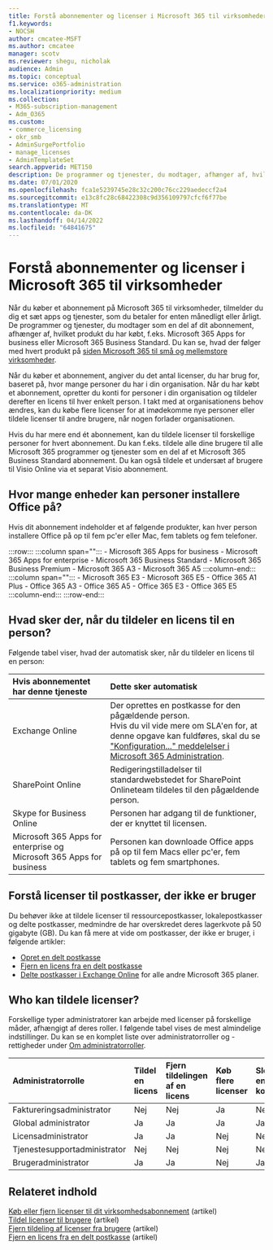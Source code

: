 ```yaml
---
title: Forstå abonnementer og licenser i Microsoft 365 til virksomheder
f1.keywords:
- NOCSH
author: cmcatee-MSFT
ms.author: cmcatee
manager: scotv
ms.reviewer: shegu, nicholak
audience: Admin
ms.topic: conceptual
ms.service: o365-administration
ms.localizationpriority: medium
ms.collection:
- M365-subscription-management
- Adm_O365
ms.custom:
- commerce_licensing
- okr_smb
- AdminSurgePortfolio
- manage_licenses
- AdminTemplateSet
search.appverid: MET150
description: De programmer og tjenester, du modtager, afhænger af, hvilke Microsoft 365 produkt du har købt, f.eks. Microsoft 365 Apps for business.
ms.date: 07/01/2020
ms.openlocfilehash: fca1e5239745e28c32c200c76cc229aedeccf2a4
ms.sourcegitcommit: e13c8fc28c68422308c9d356109797cfcf6f77be
ms.translationtype: MT
ms.contentlocale: da-DK
ms.lasthandoff: 04/14/2022
ms.locfileid: "64841675"
---
```

# <a name="understand-subscriptions-and-licenses-in-microsoft-365-for-business"></a>Forstå abonnementer og licenser i Microsoft 365 til virksomheder

Når du køber et abonnement på Microsoft 365 til virksomheder, tilmelder du dig et sæt apps og tjenester, som du betaler for enten månedligt eller årligt. De programmer og tjenester, du modtager som en del af dit abonnement, afhænger af, hvilket produkt du har købt, f.eks. Microsoft 365 Apps for business eller Microsoft 365 Business Standard. Du kan se, hvad der følger med hvert produkt på [siden Microsoft 365 til små og mellemstore virksomheder](https://products.office.com/compare-all-microsoft-office-products?&activetab=tab:primaryr1).

Når du køber et abonnement, angiver du det antal licenser, du har brug for, baseret på, hvor mange personer du har i din organisation. Når du har købt et abonnement, opretter du konti for personer i din organisation og tildeler derefter en licens til hver enkelt person. I takt med at organisationens behov ændres, kan du købe flere licenser for at imødekomme nye personer eller tildele licenser til andre brugere, når nogen forlader organisationen.

Hvis du har mere end ét abonnement, kan du tildele licenser til forskellige personer for hvert abonnement. Du kan f.eks. tildele alle dine brugere til alle Microsoft 365 programmer og tjenester som en del af et Microsoft 365 Business Standard abonnement. Du kan også tildele et undersæt af brugere til Visio Online via et separat Visio abonnement.

## <a name="how-many-devices-can-people-install-office-on"></a>Hvor mange enheder kan personer installere Office på?

Hvis dit abonnement indeholder et af følgende produkter, kan hver person installere Office på op til fem pc'er eller Mac, fem tablets og fem telefoner.

:::row:::
   :::column span="":::
        - Microsoft 365 Apps for business - Microsoft 365 Apps for enterprise - Microsoft 365 Business Standard - Microsoft 365 Business Premium - Microsoft 365 A3 - Microsoft 365 A5
   :::column-end:::
   :::column span="":::
        - Microsoft 365 E3 - Microsoft 365 E5 - Office 365 A1 Plus - Office 365 A3 - Office 365 A5 - Office 365 E3 - Office 365 E5
   :::column-end:::
:::row-end:::

## <a name="what-happens-when-you-assign-a-license-to-someone"></a>Hvad sker der, når du tildeler en licens til en person?

Følgende tabel viser, hvad der automatisk sker, når du tildeler en licens til en person:
  
|Hvis abonnementet har denne tjeneste|Dette sker automatisk|
|:-----|:-----|
|Exchange Online|Der oprettes en postkasse for den pågældende person. <br/> Hvis du vil vide mere om SLA'en for, at denne opgave kan fuldføres, skal du se ["Konfiguration..." meddelelser i Microsoft 365 Administration](https://support.microsoft.com/help/2635238/setting-up-messages-in-the-office-365-admin-center). |
|SharePoint Online|Redigeringstilladelser til standardwebstedet for SharePoint Onlineteam tildeles til den pågældende person.|
|Skype for Business Online|Personen har adgang til de funktioner, der er knyttet til licensen.|
|Microsoft 365 Apps for enterprise og Microsoft 365 Apps for business|Personen kan downloade Office apps på op til fem Macs eller pc'er, fem tablets og fem smartphones.|

## <a name="understand-licenses-for-non-user-mailboxes"></a>Forstå licenser til postkasser, der ikke er bruger

Du behøver ikke at tildele licenser til ressourcepostkasser, lokalepostkasser og delte postkasser, medmindre de har overskredet deres lagerkvote på 50 gigabyte (GB). Du kan få mere at vide om postkasser, der ikke er bruger, i følgende artikler:
  
- [Opret en delt postkasse](../../admin/email/create-a-shared-mailbox.md)
- [Fjern en licens fra en delt postkasse](../../admin/email/remove-license-from-shared-mailbox.md)
- [Delte postkasser i Exchange Online](/exchange/collaboration-exo/shared-mailboxes) for alle andre Microsoft 365 planer.

## <a name="who-can-assign-licenses"></a>Who kan tildele licenser?

Forskellige typer administratorer kan arbejde med licenser på forskellige måder, afhængigt af deres roller. I følgende tabel vises de mest almindelige indstillinger. Du kan se en komplet liste over administratorroller og -rettigheder under [Om administratorroller](../../admin/add-users/about-admin-roles.md).
  
|Administratorrolle|Tildel en licens|Fjern tildelingen af en licens|Køb flere licenser|Slet en konto|
|:-----|:-----|:-----|:-----|:-----|
|Faktureringsadministrator|Nej|Nej|Ja|Nej|
|Global administrator|Ja|Ja|Ja|Ja|
|Licensadministrator|Ja|Ja|Nej|Nej|
|Tjenestesupportadministrator|Nej|Nej|Nej|Nej|
|Brugeradministrator|Ja|Ja|Nej|Ja|

## <a name="related-content"></a>Relateret indhold

[Køb eller fjern licenser til dit virksomhedsabonnement](buy-licenses.md) (artikel)\
[Tildel licenser til brugere](../../admin/manage/assign-licenses-to-users.md) (artikel)\
[Fjern tildeling af licenser fra brugere](../../admin/manage/remove-licenses-from-users.md) (artikel)\
[Fjern en licens fra en delt postkasse](../../admin/email/remove-license-from-shared-mailbox.md) (artikel)
